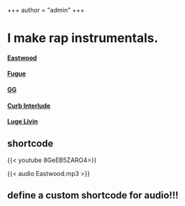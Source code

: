 +++
author = "admin"
+++

# I make rap instrumentals.

#### [Eastwood](https://drive.google.com/open?id=1rt9vz8ULl_G_odhIbeTHmxFes4j3RotW)


#### [Fugue](https://drive.google.com/open?id=1izuQjsnX1vpR7uwx5luXysmyONdzd16J)


#### [GG](https://drive.google.com/open?id=1CyVPzO5HUIREaRB1PT8ydnOoCK9VuEgC)


#### [Curb Interlude](https://drive.google.com/file/d/156p3sf56h8tBdOzjxrndCaM3qBm-zsSY/view?usp=sharing)


#### [Luge Livin](https://drive.google.com/file/d/18xLYk5TKMm7iHnb1tG_ykPjhTABJ9STP/view?usp=sharing)


## shortcode 

{{< youtube 8GeEB5ZARO4>}}

{{< audio Eastwood.mp3 >}}

## define a custom shortcode for audio!!!
